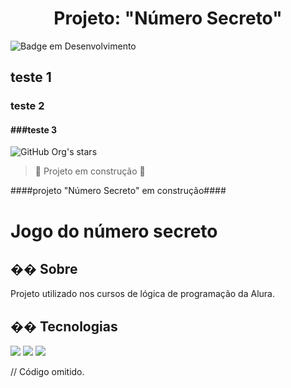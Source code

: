 <h1 align="center">Projeto: "Número Secreto"</h1>

![Badge em Desenvolvimento](http://img.shields.io/static/v1?label=STATUS&message=EM%20DESENVOLVIMENTO&color=GREEN&style=for-the-badge)

<h2>teste 1</h2>

<h3>teste 2</h3>

<h4>###teste 3</h4>

![GitHub Org's stars](https://img.shields.io/github/stars/camilafernanda?style=social)

> :construction: Projeto em construção :construction:

  ####projeto "Número Secreto" em construção####

  <h1>Jogo do número secreto</h1>

<h2>�� Sobre</h2>
<p>Projeto utilizado nos cursos de lógica de programação da Alura.</p>

## �� Tecnologias
<div>
  <img src="https://img.shields.io/badge/HTML-239120?style=for-the-badge&logo=html5&logoColor=white">
  <img src="https://img.shields.io/badge/CSS-239120?&style=for-the-badge&logo=css3&logoColor=white">
  <img src="https://img.shields.io/badge/JavaScript-F7DF1E?style=for-the-badge&logo=javascript&logoColor=black">
</div>

// Código omitido. 
